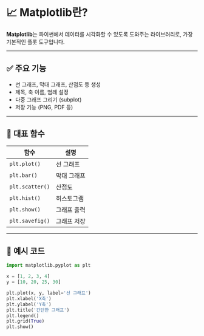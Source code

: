 # 📈 Matplotlib란?

**Matplotlib**는 파이썬에서 데이터를 시각화할 수 있도록 도와주는 라이브러리로, 가장 기본적인 플롯 도구입니다.

---

## ✅ 주요 기능

- 선 그래프, 막대 그래프, 산점도 등 생성
- 제목, 축 이름, 범례 설정
- 다중 그래프 그리기 (subplot)
- 저장 기능 (PNG, PDF 등)

---

## 🔧 대표 함수

| 함수 | 설명 |
|------|------|
| `plt.plot()` | 선 그래프 |
| `plt.bar()` | 막대 그래프 |
| `plt.scatter()` | 산점도 |
| `plt.hist()` | 히스토그램 |
| `plt.show()` | 그래프 출력 |
| `plt.savefig()` | 그래프 저장 |

---

## 🧪 예시 코드

```python
import matplotlib.pyplot as plt

x = [1, 2, 3, 4]
y = [10, 20, 25, 30]

plt.plot(x, y, label='선 그래프')
plt.xlabel('X축')
plt.ylabel('Y축')
plt.title('간단한 그래프')
plt.legend()
plt.grid(True)
plt.show()
